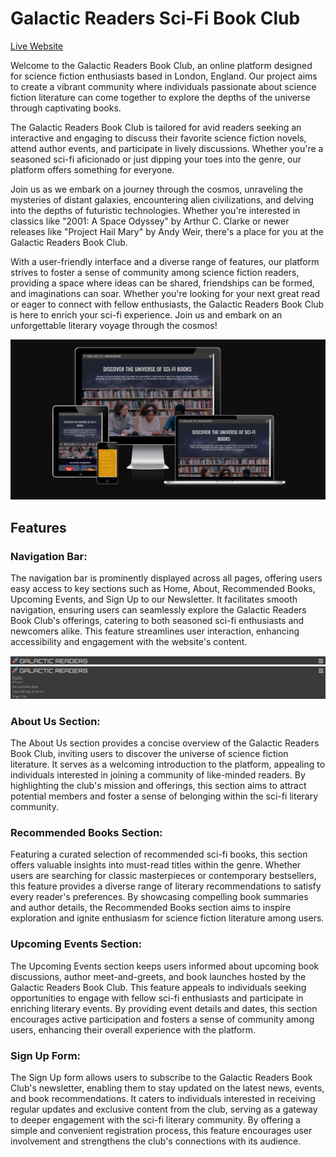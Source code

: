 # Galactic Readers Sci-Fi Book Club




 [Live Website](https://rachelz85.github.io/galactic-readers/)


 Welcome to the Galactic Readers Book Club, an online platform designed for science fiction enthusiasts based in London, England. Our project aims to create a vibrant community where individuals passionate about science fiction literature can come together to explore the depths of the universe through captivating books.

The Galactic Readers Book Club is tailored for avid readers seeking an interactive and engaging to discuss their favorite science fiction novels, attend author events, and participate in lively discussions. Whether you're a seasoned sci-fi aficionado or just dipping your toes into the genre, our platform offers something for everyone.

Join us as we embark on a journey through the cosmos, unraveling the mysteries of distant galaxies, encountering alien civilizations, and delving into the depths of futuristic technologies. Whether you're interested in classics like "2001: A Space Odyssey" by Arthur C. Clarke or newer releases like "Project Hail Mary" by Andy Weir, there's a place for you at the Galactic Readers Book Club.

With a user-friendly interface and a diverse range of features, our platform strives to foster a sense of community among science fiction readers, providing a space where ideas can be shared, friendships can be formed, and imaginations can soar. Whether you're looking for your next great read or eager to connect with fellow enthusiasts, the Galactic Readers Book Club is here to enrich your sci-fi experience. Join us and embark on an unforgettable literary voyage through the cosmos!

![Am I Responsive Screenshot](assets/images/responsive.png)


## Features

### Navigation Bar:
The navigation bar is prominently displayed across all pages, offering users easy access to key sections such as Home, About, Recommended Books, Upcoming Events, and Sign Up to our Newsletter. It facilitates smooth navigation, ensuring users can seamlessly explore the Galactic Readers Book Club's offerings, catering to both seasoned sci-fi enthusiasts and newcomers alike. This feature streamlines user interaction, enhancing accessibility and engagement with the website's content.

![Navbar Screenshot](assets/images/navbar.png)
![Toggle Navbar Screenshot](assets/images/toggle.png)

### About Us Section:
The About Us section provides a concise overview of the Galactic Readers Book Club, inviting users to discover the universe of science fiction literature. It serves as a welcoming introduction to the platform, appealing to individuals interested in joining a community of like-minded readers. By highlighting the club's mission and offerings, this section aims to attract potential members and foster a sense of belonging within the sci-fi literary community.

### Recommended Books Section:
Featuring a curated selection of recommended sci-fi books, this section offers valuable insights into must-read titles within the genre. Whether users are searching for classic masterpieces or contemporary bestsellers, this feature provides a diverse range of literary recommendations to satisfy every reader's preferences. By showcasing compelling book summaries and author details, the Recommended Books section aims to inspire exploration and ignite enthusiasm for science fiction literature among users.

### Upcoming Events Section:
The Upcoming Events section keeps users informed about upcoming book discussions, author meet-and-greets, and book launches hosted by the Galactic Readers Book Club. This feature appeals to individuals seeking opportunities to engage with fellow sci-fi enthusiasts and participate in enriching literary events. By providing event details and dates, this section encourages active participation and fosters a sense of community among users, enhancing their overall experience with the platform.

### Sign Up Form:
The Sign Up form allows users to subscribe to the Galactic Readers Book Club's newsletter, enabling them to stay updated on the latest news, events, and book recommendations. It caters to individuals interested in receiving regular updates and exclusive content from the club, serving as a gateway to deeper engagement with the sci-fi literary community. By offering a simple and convenient registration process, this feature encourages user involvement and strengthens the club's connections with its audience.